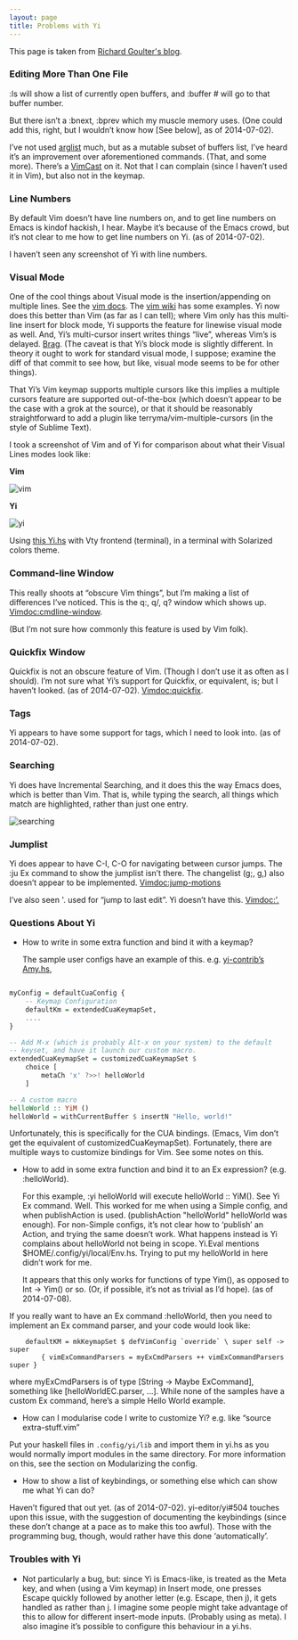 ```yaml
---
layout: page
title: Problems with Yi
---
```


This page is taken from [Richard Goulter's blog](http://rgoulter.com/blog/yi.html).

### Editing More Than One File

:ls will show a list of currently open buffers, and :buffer # will go to that buffer number.

But there isn’t a :bnext, :bprev which my muscle memory uses.
(One could add this, right, but I wouldn’t know how [See below], as of 2014-07-02).

I’ve not used [arglist](http://vimdoc.sourceforge.net/htmldoc/editing.html#arglist) much, but as a mutable subset of buffers list, I’ve heard it’s an improvement over aforementioned commands. (That, and some more).
There’s a [VimCast](http://vimcasts.org/episodes/meet-the-arglist/) on it.
Not that I can complain (since I haven’t used it in Vim), but also not in the keymap.

### Line Numbers

By default Vim doesn’t have line numbers on, and to get line numbers on Emacs is kindof hackish, I hear.
Maybe it’s because of the Emacs crowd, but it’s not clear to me how to get line numbers on Yi. (as of 2014-07-02).

I haven’t seen any screenshot of Yi with line numbers.

### Visual Mode

One of the cool things about Visual mode is the insertion/appending on multiple lines.
See the [vim docs](http://vimdoc.sourceforge.net/htmldoc/visual.html#v_b_I). The [vim wiki](http://vim.wikia.com/wiki/Inserting_text_in_multiple_lines) has some examples.
Yi now does this better than Vim (as far as I can tell); where Vim only has this multi-line insert for block mode, Yi supports the feature for linewise visual mode as well. And, Yi’s multi-cursor insert writes things “live”, whereas Vim’s is delayed. [Brag](https://github.com/yi-editor/yi/commit/caa06cadbdbd140dc837e042c89a972323386671). (The caveat is that Yi’s block mode is slightly different. In theory it ought to work for standard visual mode, I suppose; examine the diff of that commit to see how, but like, visual mode seems to be for other things).

That Yi’s Vim keymap supports multiple cursors like this implies a multiple cursors feature are supported out-of-the-box (which doesn’t appear to be the case with a grok at the source), or that it should be reasonably straightforward to add a plugin like terryma/vim-multiple-cursors (in the style of Sublime Text).

I took a screenshot of Vim and of Yi for comparison about what their Visual Lines modes look like:

**Vim**

![vim](http://i.imgur.com/POtRl7m.png)

**Yi**

![yi](http://i.imgur.com/0h2erqm.png)

Using [this Yi.hs](https://github.com/rgoulter/dotfiles/blob/28b9712fc66c84121eed82113ab61c66b7d699f3/yi.hs) with Vty frontend (terminal), in a terminal with Solarized colors theme.

### Command-line Window

This really shoots at “obscure Vim things”, but I’m making a list of differences I’ve noticed. This is the q:, q/, q? window which shows up. [Vimdoc:cmdline-window](http://vimdoc.sourceforge.net/htmldoc/cmdline.html#cmdline-window).

(But I’m not sure how commonly this feature is used by Vim folk).

### Quickfix Window

Quickfix is not an obscure feature of Vim. (Though I don’t use it as often as I should). I’m not sure what Yi’s support for Quickfix, or equivalent, is; but I haven’t looked. (as of 2014-07-02). [Vimdoc:quickfix](http://vimdoc.sourceforge.net/htmldoc/quickfix.html).

### Tags

Yi appears to have some support for tags, which I need to look into. (as of 2014-07-02).

### Searching

Yi does have Incremental Searching, and it does this the way Emacs does, which is better than Vim.
That is, while typing the search, all things which match are highlighted, rather than just one entry.

![searching](http://i.imgur.com/QE5fNXu.png)

### Jumplist

Yi does appear to have C-I, C-O for navigating between cursor jumps.
The :ju Ex command to show the jumplist isn’t there.
The changelist (g;, g,) also doesn’t appear to be implemented. [Vimdoc:jump-motions](http://vimdoc.sourceforge.net/htmldoc/motion.html#jump-motions)

I’ve also seen '. used for “jump to last edit”. Yi doesn’t have this.
[Vimdoc:’.](http://vimdoc.sourceforge.net/htmldoc/motion.html#'.)

### Questions About Yi

* How to write in some extra function and bind it with a keymap?

    The sample user configs have an example of this. e.g. [yi-contrib’s Amy.hs](https://github.com/yi-editor/yi/blob/master/yi-contrib/src/Yi/Config/Users/Amy.hs),

~~~ haskell

myConfig = defaultCuaConfig {
    -- Keymap Configuration
    defaultKm = extendedCuaKeymapSet,
    ....
}

-- Add M-x (which is probably Alt-x on your system) to the default
-- keyset, and have it launch our custom macro.
extendedCuaKeymapSet = customizedCuaKeymapSet $
    choice [
        metaCh 'x' ?>>! helloWorld
    ]

-- A custom macro
helloWorld :: YiM ()
helloWorld = withCurrentBuffer $ insertN "Hello, world!"

~~~

Unfortunately, this is specifically for the CUA bindings. (Emacs, Vim don’t get the equivalent of customizedCuaKeymapSet).
Fortunately, there are multiple ways to customize bindings for Vim. See some notes on this.

* How to add in some extra function and bind it to an Ex expression? (e.g. :helloWorld).

    For this example, :yi helloWorld will execute helloWorld :: YiM(). See Yi Ex command. Well. This worked for me when using a Simple config, and when publishAction is used. (publishAction "helloWorld" helloWorld was enough).
    For non-Simple configs, it’s not clear how to ‘publish’ an Action, and trying the same doesn’t work. What happens instead is Yi complains about helloWorld not being in scope. Yi.Eval mentions $HOME/.config/yi/local/Env.hs. Trying to put my helloWorld in here didn’t work for me.

    It appears that this only works for functions of type Yim(), as opposed to Int -> Yim() or so. (Or, if possible, it’s not as trivial as I’d hope). (as of 2014-07-08).

If you really want to have an Ex command :helloWorld, then you need to implement an Ex command parser, and your code would look like:

        defaultKM = mkKeymapSet $ defVimConfig `override` \ super self -> super
            { vimExCommandParsers = myExCmdParsers ++ vimExCommandParsers super }
where myExCmdParsers is of type [String -> Maybe ExCommand], something like [helloWorldEC.parser, ...]. While none of the samples have a custom Ex command, here’s a simple Hello World example.

* How can I modularise code I write to customize Yi? e.g. like “source extra-stuff.vim”

Put your haskell files in ```.config/yi/lib``` and import them in yi.hs as you would normally import modules in the same directory. For more information on this, see the section on Modularizing the config.

* How to show a list of keybindings, or something else which can show me what Yi can do?

Haven’t figured that out yet. (as of 2014-07-02).
yi-editor/yi#504 touches upon this issue, with the suggestion of documenting the keybindings (since these don’t change at a pace as to make this too awful).
Those with the programming bug, though, would rather have this done ‘automatically’.

### Troubles with Yi

* Not particularly a bug, but: since Yi is Emacs-like, <Esc> is treated as the Meta key, and when (using a Vim keymap) in Insert mode, one presses Escape quickly followed by another letter (e.g. Escape, then j), it gets handled as <M-j> rather than <Esc>j.
I imagine some people might take advantage of this to allow for different insert-mode inputs. (Probably using <Alt> as meta).
I also imagine it’s possible to configure this behaviour in a yi.hs.
